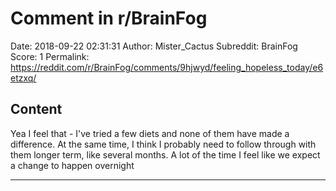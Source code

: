 # Comment in r/BrainFog

Date: 2018-09-22 02:31:31
Author: Mister_Cactus
Subreddit: BrainFog
Score: 1
Permalink: https://reddit.com/r/BrainFog/comments/9hjwyd/feeling_hopeless_today/e6etzxq/

## Content

Yea I feel that - I've tried a few diets and none of them have made a difference. At the same time, I think I probably need to follow through with them longer term, like several months. A lot of the time I feel like we expect a change to happen overnight

---
